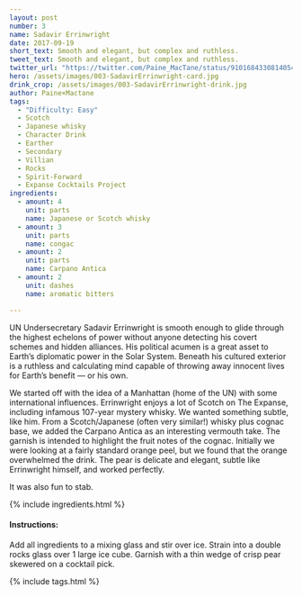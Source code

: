```yaml
---
layout: post
number: 3
name: Sadavir Errinwright
date: 2017-09-19
short_text: Smooth and elegant, but complex and ruthless.
tweet_text: Smooth and elegant, but complex and ruthless.
twitter_url: "https://twitter.com/Paine_MacTane/status/910168433081405440"
hero: /assets/images/003-SadavirErrinwright-card.jpg
drink_crop: /assets/images/003-SadavirErrinwright-drink.jpg
author: Paine×Mactane
tags: 
  - "Difficulty: Easy"
  - Scotch
  - Japanese whisky
  - Character Drink
  - Earther
  - Secondary
  - Villian
  - Rocks
  - Spirit-Forward
  - Expanse Cocktails Project
ingredients:
  - amount: 4
    unit: parts
    name: Japanese or Scotch whisky
  - amount: 3
    unit: parts
    name: congac
  - amount: 2
    unit: parts
    name: Carpano Antica
  - amount: 2
    unit: dashes
    name: aromatic bitters

---
```


UN Undersecretary Sadavir Errinwright is smooth enough to glide through the highest echelons of power without anyone detecting his covert schemes and hidden alliances. His political acumen is a great asset to Earth’s diplomatic power in the Solar System. Beneath his cultured exterior is a ruthless and calculating mind capable of throwing away innocent lives for Earth’s benefit — or his own. 

We started off with the idea of a Manhattan (home of the UN) with some international influences. Errinwright enjoys a lot of Scotch on The Expanse, including infamous 107-year mystery whisky. We wanted something subtle, like him. From a Scotch/Japanese (often very similar!) whisky plus cognac base, we added the Carpano Antica as an interesting vermouth take. The garnish is intended to highlight the fruit notes of the cognac. Initially we were looking at a fairly standard orange peel, but we found that the orange overwhelmed the drink. The pear is delicate and elegant, subtle like Errinwright himself, and worked perfectly. 

It was also fun to stab. 

{% include ingredients.html %}

#### Instructions:

Add all ingredients to a mixing glass and stir over ice. Strain into a double rocks glass over 1 large ice cube. Garnish with a thin wedge of crisp pear skewered on a cocktail pick. 

{% include tags.html %}

